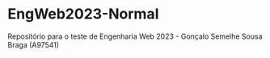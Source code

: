 # EngWeb2023-Normal
Repositório para o teste de Engenharia Web 2023 - Gonçalo Semelhe Sousa Braga (A97541)
